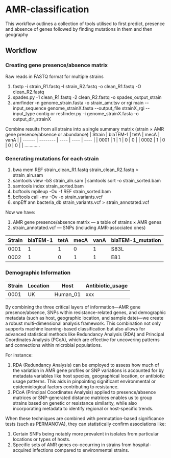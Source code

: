 # AMR-classification
This workflow outlines a collection of tools utilised to first predict, presence and absence of genes followed by finding mutations in them and then geography 

## Workflow
### Creating gene presence/absence matrix

Raw reads in FASTQ format for multiple strains
1. fastp -i strain_R1.fastq -I strain_R2.fastq -o clean_R1.fastq -O clean_R2.fastq
2. spades.py -1 clean_R1.fastq -2 clean_R2.fastq -o spades_output_strain
3. amrfinder -n genome_strain.fasta -o strain_amr.tsv
or
rgi main --input_sequence genome_strainX.fasta --output_file strainX_rgi --input_type contig
or
resfinder.py -i genome_strainX.fasta -o output_dir_strainX

Combine results from all strains into a single summary matrix (strain × AMR gene presence/absence or abundance)
| Strain | blaTEM-1	| tetA |	mecA	| vanA |
| ------ | -------- | ---- |  ----  | ---- |
| 0001 | 1 |	1 |	0 |	0 |
| 0002 | 1 |	0 |	0 |	0 |
| ............ 

### Generating mutations for each strain

1. bwa mem REF strain_clean_R1.fastq strain_clean_R2.fastq > strain_aln.sam
2. samtools view -bS strain_aln.sam | samtools sort -o strain_sorted.bam
3. samtools index strain_sorted.bam
4. bcftools mpileup -Ou -f REF strain_sorted.bam 
5. bcftools call -mv -Ov -o strain_variants.vcf
6. snpEff ann bacteria_db strain_variants.vcf > strain_annotated.vcf

Now we have: 
1. AMR gene presence/absence matrix — a table of strains × AMR genes
2. strain_annotated.vcf — SNPs (including AMR-associated ones)

| Strain	| blaTEM-1	| tetA	| mecA | vanA | blaTEM-1_mutation |
| ------ | ------ | ------ | ----- | ----- | ------ |
| 0001 |	1 |	1 |	0 |	1 | S83L |
| 0002	| 1	| 0	| 1	| 1	|	E81 |


### Demographic Information

| Strain | Location | Host | Antibiotic_usage |
| ------ | -------- | ----- | ----- |
| 0001 | UK | Human_01 | xxx |

By combining the three critical layers of information—AMR gene presence/absence, SNPs within resistance-related genes, and demographic metadata (such as host, geographic location, and sample date)—we create a robust multi-dimensional analysis framework. This combination not only supports machine learning-based classification but also allows for advanced statistical methods like Redundancy Analysis (RDA) and Principal Coordinates Analysis (PCoA), which are effective for uncovering patterns and connections within microbial populations.

For instance:
1. RDA (Redundancy Analysis) can be employed to assess how much of the variation in AMR gene profiles or SNP variations is accounted for by metadata variables like host species, geographical location, or antibiotic usage patterns. This aids in pinpointing significant environmental or epidemiological factors contributing to resistance.
2. PCoA (Principal Coordinates Analysis) applied to presence/absence matrices or SNP-generated distance matrices enables us to group strains based on genetic or resistance similarity, while also incorporating metadata to identify regional or host-specific trends.

When these techniques are combined with permutation-based significance tests (such as PERMANOVA), they can statistically confirm associations like:
1. Certain SNPs being notably more prevalent in isolates from particular locations or types of hosts.
2. Specific sets of AMR genes co-occurring in strains from hospital-acquired infections compared to environmental strains. 




